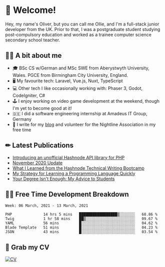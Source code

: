 # 👋 Welcome!

Hey, my name's Oliver, but you can call me Ollie, and I'm a full-stack junior developer from the UK. Prior to that, I was a postgraduate student studying post-compulsory education and worked as a trainee computer science secondary school teacher.

## 👨‍🏫 A bit about me

- 🎓 BSc CS w/German and MSc SWE from Aberystwyth University, Wales. PGCE from Birmingham City University, England.
- 🖥 My favourite tech: Laravel, Vue.js, Nuxt, TypeScript
- 💻 Other tech I like occasionally working with: Phaser 3, Godot, CodeIgniter, C#
- 🕹 I enjoy working on video game development at the weekend, though I'm yet to become good at it!
- 🇩🇪 I did a software engineering internship at Amadeus IT Group, Germany
- 🌱 I write for my [blog](https://blog.oliverearl.co.uk) and volunteer for the Nightline Association in my free time

## ✏ Latest Publications

<!-- BLOG-POST-LIST:START -->
- [Introducing an unofficial Hashnode API library for PHP](https://blog.oliverearl.co.uk/introducing-an-unofficial-hashnode-api-library-for-php)
- [November 2020 Update](https://blog.oliverearl.co.uk/november-2020-update)
- [What I Learned from the Hashnode Technical Writing Bootcamp](https://blog.oliverearl.co.uk/what-i-learned-from-the-hashnode-technical-writing-bootcamp)
- [My Strategy for Learning a Programming Language Quickly](https://blog.oliverearl.co.uk/my-strategy-for-learning-a-programming-language-quickly)
- [Your Degree Isn't Enough: My Advice to Students](https://blog.oliverearl.co.uk/your-degree-isnt-enough-my-advice-to-students)
<!-- BLOG-POST-LIST:END -->

## 👨‍💻 Free Time Development Breakdown

<!--START_SECTION:waka-->
```text
Week: 06 March, 2021 - 13 March, 2021

PHP              14 hrs 5 mins   █████████████████▒░░░░░░░   68.86 % 
Twig             1 hr 58 mins    ██▒░░░░░░░░░░░░░░░░░░░░░░   09.67 % 
YAML             56 mins         █░░░░░░░░░░░░░░░░░░░░░░░░   04.62 % 
Blade Template   51 mins         █░░░░░░░░░░░░░░░░░░░░░░░░   04.23 % 
JSON             43 mins         █░░░░░░░░░░░░░░░░░░░░░░░░   03.54 % 
```
<!--END_SECTION:waka-->

## 📌 Grab my CV

[![CV](https://github-readme-stats.vercel.app/api/pin/?username=oliverearl&repo=cv)](https://github.com/oliverearl/cv)
